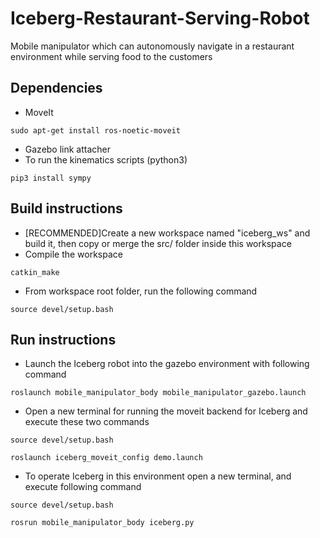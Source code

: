 # Iceberg-Restaurant-Serving-Robot
Mobile manipulator which can autonomously navigate in a restaurant environment while serving food to the customers


## Dependencies
* MoveIt
```
sudo apt-get install ros-noetic-moveit
```
* Gazebo link attacher
* To run the kinematics scripts (python3)
```
pip3 install sympy
```

## Build instructions
* [RECOMMENDED]Create a new workspace named "iceberg_ws" and build it, then copy or merge the src/ folder inside this workspace
* Compile the workspace
```
catkin_make
```
* From workspace root folder, run the following command
```
source devel/setup.bash
```

## Run instructions
* Launch the Iceberg robot into the gazebo environment with following command
```
roslaunch mobile_manipulator_body mobile_manipulator_gazebo.launch
```
* Open a new terminal for running the moveit backend for Iceberg and execute these two commands
```
source devel/setup.bash
```
```
roslaunch iceberg_moveit_config demo.launch
```
* To operate Iceberg in this environment open a new terminal, and execute following command
```
source devel/setup.bash
```
```
rosrun mobile_manipulator_body iceberg.py
```
